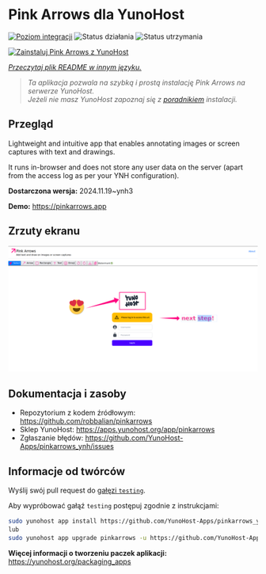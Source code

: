<!--
To README zostało automatycznie wygenerowane przez <https://github.com/YunoHost/apps/tree/master/tools/readme_generator>
Nie powinno być ono edytowane ręcznie.
-->

# Pink Arrows dla YunoHost

[![Poziom integracji](https://apps.yunohost.org/badge/integration/pinkarrows)](https://ci-apps.yunohost.org/ci/apps/pinkarrows/)
![Status działania](https://apps.yunohost.org/badge/state/pinkarrows)
![Status utrzymania](https://apps.yunohost.org/badge/maintained/pinkarrows)

[![Zainstaluj Pink Arrows z YunoHost](https://install-app.yunohost.org/install-with-yunohost.svg)](https://install-app.yunohost.org/?app=pinkarrows)

*[Przeczytaj plik README w innym języku.](./ALL_README.md)*

> *Ta aplikacja pozwala na szybką i prostą instalację Pink Arrows na serwerze YunoHost.*  
> *Jeżeli nie masz YunoHost zapoznaj się z [poradnikiem](https://yunohost.org/install) instalacji.*

## Przegląd

Lightweight and intuitive app that enables annotating images or screen captures with text and drawings.

It runs in-browser and does not store any user data on the server (apart from the access log as per your YNH configuration).


**Dostarczona wersja:** 2024.11.19~ynh3

**Demo:** <https://pinkarrows.app>

## Zrzuty ekranu

![Zrzut ekranu z Pink Arrows](./doc/screenshots/pinkarrows_ynh.png)

## Dokumentacja i zasoby

- Repozytorium z kodem źródłowym: <https://github.com/robbalian/pinkarrows>
- Sklep YunoHost: <https://apps.yunohost.org/app/pinkarrows>
- Zgłaszanie błędów: <https://github.com/YunoHost-Apps/pinkarrows_ynh/issues>

## Informacje od twórców

Wyślij swój pull request do [gałęzi `testing`](https://github.com/YunoHost-Apps/pinkarrows_ynh/tree/testing).

Aby wypróbować gałąź `testing` postępuj zgodnie z instrukcjami:

```bash
sudo yunohost app install https://github.com/YunoHost-Apps/pinkarrows_ynh/tree/testing --debug
lub
sudo yunohost app upgrade pinkarrows -u https://github.com/YunoHost-Apps/pinkarrows_ynh/tree/testing --debug
```

**Więcej informacji o tworzeniu paczek aplikacji:** <https://yunohost.org/packaging_apps>
